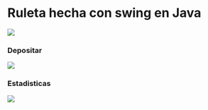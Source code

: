 # Ruleta hecha con swing en Java
![](https://i.imgur.com/CJNWQxf.png)

### Depositar
![](https://i.imgur.com/YLDjRoQ.png)

### Estadisticas
![](https://i.imgur.com/32gIod0.png)
